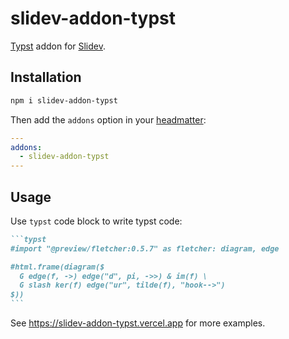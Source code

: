 # slidev-addon-typst

[Typst](http://typst.app/) addon for [Slidev](https://sli.dev/).

## Installation

```bash
npm i slidev-addon-typst
```

Then add the `addons` option in your [headmatter](https://sli.dev/custom/#headmatter):

```yaml
---
addons:
  - slidev-addon-typst
---
```

## Usage

Use `typst` code block to write typst code:

````md
```typst
#import "@preview/fletcher:0.5.7" as fletcher: diagram, edge

#html.frame(diagram($
  G edge(f, ->) edge("d", pi, ->>) & im(f) \
  G slash ker(f) edge("ur", tilde(f), "hook-->")
$))
```
````

See <https://slidev-addon-typst.vercel.app> for more examples.

